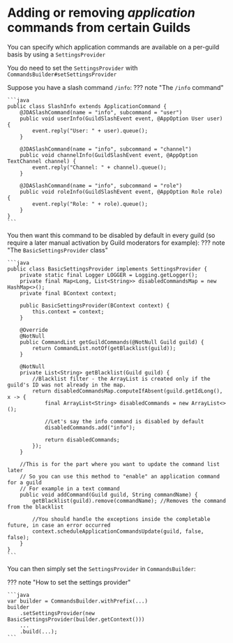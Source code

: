 # Adding or removing *application* commands from certain Guilds

You can specify which application commands are available on a per-guild basis by using a `SettingsProvider`

You do need to set the `SettingsProvider` with `CommandsBuilder#setSettingsProvider`

Suppose you have a slash command `/info`:
??? note "The `/info` command"

    ```java
    public class SlashInfo extends ApplicationCommand {
        @JDASlashCommand(name = "info", subcommand = "user")
        public void userInfo(GuildSlashEvent event, @AppOption User user) {
            event.reply("User: " + user).queue();
        }
    
        @JDASlashCommand(name = "info", subcommand = "channel")
        public void channelInfo(GuildSlashEvent event, @AppOption TextChannel channel) {
            event.reply("Channel: " + channel).queue();
        }
    
        @JDASlashCommand(name = "info", subcommand = "role")
        public void roleInfo(GuildSlashEvent event, @AppOption Role role) {
            event.reply("Role: " + role).queue();
        }
    }
    ```

You then want this command to be disabled by default in every guild (so require a later manual activation by Guild moderators for example):
??? note "The `BasicSettingsProvider` class"

    ```java
    public class BasicSettingsProvider implements SettingsProvider {
        private static final Logger LOGGER = Logging.getLogger();
        private final Map<Long, List<String>> disabledCommandsMap = new HashMap<>();
        private final BContext context;
    
        public BasicSettingsProvider(BContext context) {
            this.context = context;
        }
    
        @Override
        @NotNull
        public CommandList getGuildCommands(@NotNull Guild guild) {
            return CommandList.notOf(getBlacklist(guild));
        }
    
        @NotNull
        private List<String> getBlacklist(Guild guild) {
            //Blacklist filter - the ArrayList is created only if the guild's ID was not already in the map.
            return disabledCommandsMap.computeIfAbsent(guild.getIdLong(), x -> {
                final ArrayList<String> disabledCommands = new ArrayList<>();
    
                //Let's say the info command is disabled by default
                disabledCommands.add("info");
    
                return disabledCommands;
            });
        }
    
        //This is for the part where you want to update the command list later
        // So you can use this method to "enable" an application command for a guild
        // For example in a text command
        public void addCommand(Guild guild, String commandName) {
            getBlacklist(guild).remove(commandName); //Removes the command from the blacklist
    
            //You should handle the exceptions inside the completable future, in case an error occurred
            context.scheduleApplicationCommandsUpdate(guild, false, false);
        }
    }
    ```

You can then simply set the `SettingsProvider` in `CommandsBuilder`:

??? note "How to set the settings provider"

    ```java
    var builder = CommandsBuilder.withPrefix(...)
    builder
        .setSettingsProvider(new BasicSettingsProvider(builder.getContext()))
        ...
        .build(...);
    ```